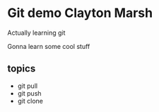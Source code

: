 # Git demo Clayton Marsh

Actually learning git

Gonna learn some cool stuff


## topics
- git pull
- git push
- git clone